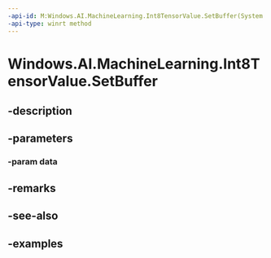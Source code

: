 ```yaml
---
-api-id: M:Windows.AI.MachineLearning.Int8TensorValue.SetBuffer(System.Byte[])
-api-type: winrt method
---
```


<!-- Method syntax.
public void Int8TensorValue.SetBuffer(Byte[] data)
-->

# Windows.AI.MachineLearning.Int8TensorValue.SetBuffer

## -description

## -parameters
### -param data

## -remarks

## -see-also

## -examples

